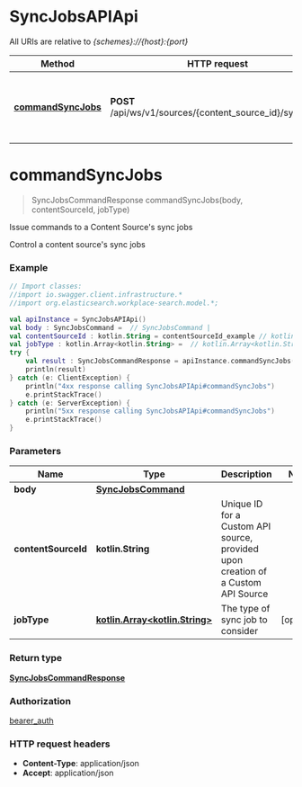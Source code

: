 # SyncJobsAPIApi

All URIs are relative to *{schemes}://{host}:{port}*

Method | HTTP request | Description
------------- | ------------- | -------------
[**commandSyncJobs**](git/workplace-search-kotlin/docs/SyncJobsAPIApi.md#commandSyncJobs) | **POST** /api/ws/v1/sources/{content_source_id}/sync/jobs | Issue commands to a Content Source&#x27;s sync jobs

<a name="commandSyncJobs"></a>
# **commandSyncJobs**
> SyncJobsCommandResponse commandSyncJobs(body, contentSourceId, jobType)

Issue commands to a Content Source&#x27;s sync jobs

Control a content source&#x27;s sync jobs

### Example
```kotlin
// Import classes:
//import io.swagger.client.infrastructure.*
//import org.elasticsearch.workplace-search.model.*;

val apiInstance = SyncJobsAPIApi()
val body : SyncJobsCommand =  // SyncJobsCommand | 
val contentSourceId : kotlin.String = contentSourceId_example // kotlin.String | Unique ID for a Custom API source, provided upon creation of a Custom API Source
val jobType : kotlin.Array<kotlin.String> =  // kotlin.Array<kotlin.String> | The type of sync job to consider
try {
    val result : SyncJobsCommandResponse = apiInstance.commandSyncJobs(body, contentSourceId, jobType)
    println(result)
} catch (e: ClientException) {
    println("4xx response calling SyncJobsAPIApi#commandSyncJobs")
    e.printStackTrace()
} catch (e: ServerException) {
    println("5xx response calling SyncJobsAPIApi#commandSyncJobs")
    e.printStackTrace()
}
```

### Parameters

Name | Type | Description  | Notes
------------- | ------------- | ------------- | -------------
 **body** | [**SyncJobsCommand**](SyncJobsCommand.md)|  |
 **contentSourceId** | **kotlin.String**| Unique ID for a Custom API source, provided upon creation of a Custom API Source |
 **jobType** | [**kotlin.Array&lt;kotlin.String&gt;**](kotlin.String.md)| The type of sync job to consider | [optional]

### Return type

[**SyncJobsCommandResponse**](SyncJobsCommandResponse.md)

### Authorization

[bearer_auth](../README.md#bearer_auth)

### HTTP request headers

 - **Content-Type**: application/json
 - **Accept**: application/json

